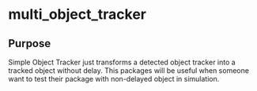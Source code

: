 # multi_object_tracker

## Purpose

Simple Object Tracker just transforms a detected object tracker into a tracked object without delay. This packages will be useful when someone want to test their package with non-delayed object in simulation.
